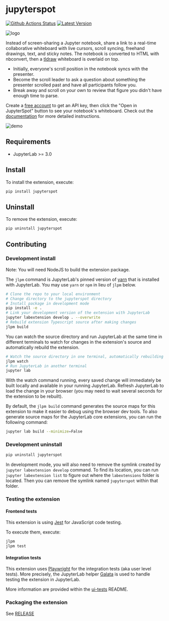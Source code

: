 # jupyterspot

[![Github Actions Status](https://github.com/jupyterspot/extension/workflows/Build/badge.svg)](https://github.com/jupyterspot/extension/actions/workflows/build.yml)
[![Latest Version](https://img.shields.io/pypi/v/jupyterspot.svg)](https://pypi.python.org/pypi/jupyterspot)

![logo](https://jupyterspot.com/static/img/jspot/logo-w350.png)

Instead of screen-sharing a Jupyter notebook, share a link to a real-time collaborative whiteboard with live cursors, scroll syncing, freehand drawings, text, and sticky notes. The notebook is converted to HTML with nbconvert, then a [tldraw](https://github.com/tldraw/tldraw) whiteboard is overlaid on top.

- Initially, everyone's scroll position in the notebook syncs with the presenter.
- Become the scroll leader to ask a question about something the presenter scrolled past and have all participants follow you.
- Break away and scroll on your own to review that figure you didn't have enough time to parse.

Create a [free account](https://jupyterspot.com/signup) to get an API key, then click the "Open in JupyterSpot" button to see your notebook's whiteboard. Check out the [documentation](https://jupyterspot.github.io/docs/adding-notebooks.html#adding-a-notebook-via-jupyterlab-extension) for more detailed instructions.

![demo](https://jupyterspot.com/static/img/jspot/jspot-demo-003.gif)

## Requirements

- JupyterLab >= 3.0

## Install

To install the extension, execute:

```bash
pip install jupyterspot
```

## Uninstall

To remove the extension, execute:

```bash
pip uninstall jupyterspot
```

## Contributing

### Development install

Note: You will need NodeJS to build the extension package.

The `jlpm` command is JupyterLab's pinned version of
[yarn](https://yarnpkg.com/) that is installed with JupyterLab. You may use
`yarn` or `npm` in lieu of `jlpm` below.

```bash
# Clone the repo to your local environment
# Change directory to the jupyterspot directory
# Install package in development mode
pip install -e .
# Link your development version of the extension with JupyterLab
jupyter labextension develop . --overwrite
# Rebuild extension Typescript source after making changes
jlpm build
```

You can watch the source directory and run JupyterLab at the same time in different terminals to watch for changes in the extension's source and automatically rebuild the extension.

```bash
# Watch the source directory in one terminal, automatically rebuilding when needed
jlpm watch
# Run JupyterLab in another terminal
jupyter lab
```

With the watch command running, every saved change will immediately be built locally and available in your running JupyterLab. Refresh JupyterLab to load the change in your browser (you may need to wait several seconds for the extension to be rebuilt).

By default, the `jlpm build` command generates the source maps for this extension to make it easier to debug using the browser dev tools. To also generate source maps for the JupyterLab core extensions, you can run the following command:

```bash
jupyter lab build --minimize=False
```

### Development uninstall

```bash
pip uninstall jupyterspot
```

In development mode, you will also need to remove the symlink created by `jupyter labextension develop`
command. To find its location, you can run `jupyter labextension list` to figure out where the `labextensions`
folder is located. Then you can remove the symlink named `jupyterspot` within that folder.

### Testing the extension

#### Frontend tests

This extension is using [Jest](https://jestjs.io/) for JavaScript code testing.

To execute them, execute:

```sh
jlpm
jlpm test
```

#### Integration tests

This extension uses [Playwright](https://playwright.dev/docs/intro/) for the integration tests (aka user level tests).
More precisely, the JupyterLab helper [Galata](https://github.com/jupyterlab/jupyterlab/tree/master/galata) is used to handle testing the extension in JupyterLab.

More information are provided within the [ui-tests](./ui-tests/README.md) README.

### Packaging the extension

See [RELEASE](RELEASE.md)
